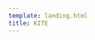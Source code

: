 ```yaml
---
template: landing.html
title: KITE
---
```

[comment]: <> (For the main page, have look at mkdocs/docs/theme_override/home.html)
[comment]: <> (For changing the colour theme, have look at mkdocs/docs/stylesheets/extra.css)
